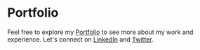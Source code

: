 # Portfolio

Feel free to explore my [Portfolio](https://nikhil-tiwari-portfolio.vercel.app/) to see more about my work and experience. Let's connect on [LinkedIn](https://www.linkedin.com/in/-nikhiltiwari-) and [Twitter](https://x.com/_nikhilcodes).